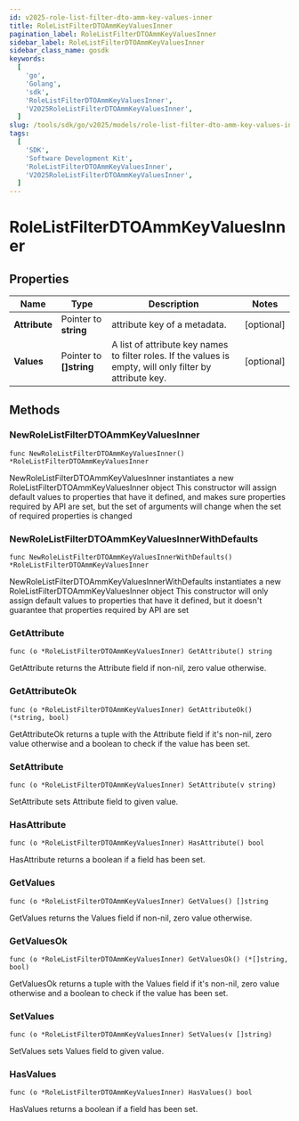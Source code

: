 ```yaml
---
id: v2025-role-list-filter-dto-amm-key-values-inner
title: RoleListFilterDTOAmmKeyValuesInner
pagination_label: RoleListFilterDTOAmmKeyValuesInner
sidebar_label: RoleListFilterDTOAmmKeyValuesInner
sidebar_class_name: gosdk
keywords:
  [
    'go',
    'Golang',
    'sdk',
    'RoleListFilterDTOAmmKeyValuesInner',
    'V2025RoleListFilterDTOAmmKeyValuesInner',
  ]
slug: /tools/sdk/go/v2025/models/role-list-filter-dto-amm-key-values-inner
tags:
  [
    'SDK',
    'Software Development Kit',
    'RoleListFilterDTOAmmKeyValuesInner',
    'V2025RoleListFilterDTOAmmKeyValuesInner',
  ]
---
```


# RoleListFilterDTOAmmKeyValuesInner

## Properties

| Name | Type | Description | Notes |
| --- | --- | --- | --- |
| **Attribute** | Pointer to **string** | attribute key of a metadata. | [optional] |
| **Values** | Pointer to **[]string** | A list of attribute key names to filter roles. If the values is empty, will only filter by attribute key. | [optional] |

## Methods

### NewRoleListFilterDTOAmmKeyValuesInner

`func NewRoleListFilterDTOAmmKeyValuesInner() *RoleListFilterDTOAmmKeyValuesInner`

NewRoleListFilterDTOAmmKeyValuesInner instantiates a new RoleListFilterDTOAmmKeyValuesInner object This constructor will assign default values to properties that have it defined, and makes sure properties required by API are set, but the set of arguments will change when the set of required properties is changed

### NewRoleListFilterDTOAmmKeyValuesInnerWithDefaults

`func NewRoleListFilterDTOAmmKeyValuesInnerWithDefaults() *RoleListFilterDTOAmmKeyValuesInner`

NewRoleListFilterDTOAmmKeyValuesInnerWithDefaults instantiates a new RoleListFilterDTOAmmKeyValuesInner object This constructor will only assign default values to properties that have it defined, but it doesn't guarantee that properties required by API are set

### GetAttribute

`func (o *RoleListFilterDTOAmmKeyValuesInner) GetAttribute() string`

GetAttribute returns the Attribute field if non-nil, zero value otherwise.

### GetAttributeOk

`func (o *RoleListFilterDTOAmmKeyValuesInner) GetAttributeOk() (*string, bool)`

GetAttributeOk returns a tuple with the Attribute field if it's non-nil, zero value otherwise and a boolean to check if the value has been set.

### SetAttribute

`func (o *RoleListFilterDTOAmmKeyValuesInner) SetAttribute(v string)`

SetAttribute sets Attribute field to given value.

### HasAttribute

`func (o *RoleListFilterDTOAmmKeyValuesInner) HasAttribute() bool`

HasAttribute returns a boolean if a field has been set.

### GetValues

`func (o *RoleListFilterDTOAmmKeyValuesInner) GetValues() []string`

GetValues returns the Values field if non-nil, zero value otherwise.

### GetValuesOk

`func (o *RoleListFilterDTOAmmKeyValuesInner) GetValuesOk() (*[]string, bool)`

GetValuesOk returns a tuple with the Values field if it's non-nil, zero value otherwise and a boolean to check if the value has been set.

### SetValues

`func (o *RoleListFilterDTOAmmKeyValuesInner) SetValues(v []string)`

SetValues sets Values field to given value.

### HasValues

`func (o *RoleListFilterDTOAmmKeyValuesInner) HasValues() bool`

HasValues returns a boolean if a field has been set.
